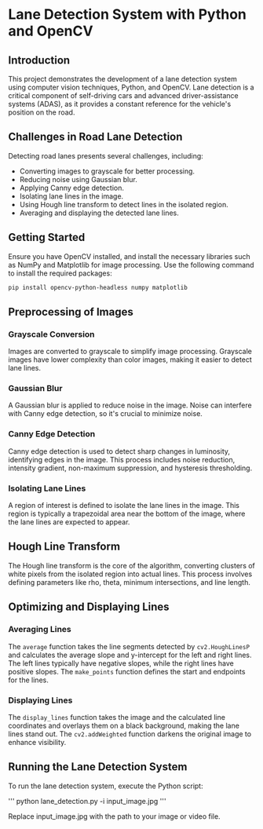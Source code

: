 # Lane Detection System with Python and OpenCV

## Introduction

This project demonstrates the development of a lane detection system using computer vision techniques, Python, and OpenCV. Lane detection is a critical component of self-driving cars and advanced driver-assistance systems (ADAS), as it provides a constant reference for the vehicle's position on the road.

## Challenges in Road Lane Detection

Detecting road lanes presents several challenges, including:

- Converting images to grayscale for better processing.
- Reducing noise using Gaussian blur.
- Applying Canny edge detection.
- Isolating lane lines in the image.
- Using Hough line transform to detect lines in the isolated region.
- Averaging and displaying the detected lane lines.

## Getting Started

Ensure you have OpenCV installed, and install the necessary libraries such as NumPy and Matplotlib for image processing. Use the following command to install the required packages:

```bash
pip install opencv-python-headless numpy matplotlib
```

Preprocessing of Images
-----------------------

### Grayscale Conversion

Images are converted to grayscale to simplify image processing. Grayscale images have lower complexity than color images, making it easier to detect lane lines.

### Gaussian Blur

A Gaussian blur is applied to reduce noise in the image. Noise can interfere with Canny edge detection, so it's crucial to minimize noise.

### Canny Edge Detection

Canny edge detection is used to detect sharp changes in luminosity, identifying edges in the image. This process includes noise reduction, intensity gradient, non-maximum suppression, and hysteresis thresholding.

### Isolating Lane Lines

A region of interest is defined to isolate the lane lines in the image. This region is typically a trapezoidal area near the bottom of the image, where the lane lines are expected to appear.

Hough Line Transform
--------------------

The Hough line transform is the core of the algorithm, converting clusters of white pixels from the isolated region into actual lines. This process involves defining parameters like rho, theta, minimum intersections, and line length.

Optimizing and Displaying Lines
-------------------------------

### Averaging Lines

The `average` function takes the line segments detected by `cv2.HoughLinesP` and calculates the average slope and y-intercept for the left and right lines. The left lines typically have negative slopes, while the right lines have positive slopes. The `make_points` function defines the start and endpoints for the lines.

### Displaying Lines

The `display_lines` function takes the image and the calculated line coordinates and overlays them on a black background, making the lane lines stand out. The `cv2.addWeighted` function darkens the original image to enhance visibility.

Running the Lane Detection System
---------------------------------

To run the lane detection system, execute the Python script:

'''
python lane_detection.py -i input_image.jpg
'''

Replace input_image.jpg with the path to your image or video file.

